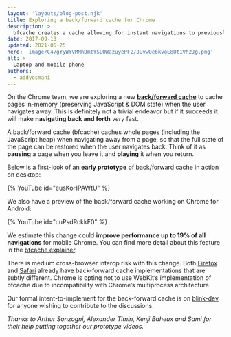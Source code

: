 ```yaml
---
layout: 'layouts/blog-post.njk'
title: Exploring a back/forward cache for Chrome
description: >
  bfcache creates a cache allowing for instant navigations to previously-visited pages.
date: 2017-09-13
updated: 2021-05-25
hero: 'image/C47gYyWYVMMhDmtYSLOWazuyePF2/JUvwOe6kvoE8Ut1Vh2Jg.png'
alt: >
  Laptop and mobile phone
authors:
  - addyosmani
---
```


On the Chrome team, we are exploring a new **[back/forward cache](https://www.chromestatus.com/feature/5815270035685376)** to cache pages in-memory (preserving JavaScript & DOM state) when the user navigates away. This is definitely not a trivial endeavor but if it succeeds it will make **navigating back and forth** _very_ fast.

A back/forward cache (bfcache) caches whole pages (including the JavaScript heap) when navigating away from a page, so that the full state of the page can be restored when the user navigates back. Think of it as **pausing** a page when you leave it and **playing** it when you return.

Below is a first-look of an **early prototype** of back/forward cache in action on desktop:

{% YouTube id="eusKoHPAWtU" %}

We also have a preview of the back/forward cache working on Chrome for Android:

{% YouTube id="cuPsdRckkF0" %}

We estimate this change could **improve performance up to 19% of all navigations** for mobile Chrome. You can find more detail about this feature in the [bfcache explainer](https://docs.google.com/document/d/1mrgp7XzR16rd1xqFYOJgC1IP0NPLZFaRU5Ukj3-TlLw/edit#heading=h.d9wqdzopmdcf).

There is medium cross-browser interop risk with this change. Both [Firefox](https://developer.mozilla.org/docs/Archive/Misc_top_level/Working_with_BFCache) and [Safari](https://webkit.org/blog/427/webkit-page-cache-i-the-basics/) already have back-forward cache implementations that are subtly different. Chrome is opting not to use WebKit’s implementation of bfcache due to incompatibility with Chrome’s multiprocess architecture.

Our formal intent-to-implement for the back-forward cache is on [blink-dev](https://groups.google.com/a/chromium.org/forum/#!msg/blink-dev/OVROmzNUng0/1gTmi-I3EQAJ) for anyone wishing to contribute to the discussions.

_Thanks to Arthur Sonzogni, Alexander Timin, Kenji Baheux and Sami for their help putting together our prototype videos._
